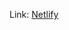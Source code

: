 
Link: [Netlify]([https://link-url-here.org](https://compassionate-mclean-958fcc.netlify.app/)https://compassionate-mclean-958fcc.netlify.app/)
